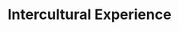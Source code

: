 ---
# An instance of the Experience widget.
# Documentation: https://sourcethemes.com/academic/docs/page-builder/
widget: experience

# Activate this widget? true/false
active: true

# This file represents a page section.
headless: true

# Order that this section appears on the page.
weight: 50

title: Intercultural Experience
subtitle:

# Date format
#   Refer to https://sourcethemes.com/academic/docs/customization/#date-format
date_format: Jan 2006

# Experiences.
#   Add/remove as many `experience` blocks below as you like.
#   Required fields are `title`, `company`, and `date_start`.
#   Leave `date_end` empty if it's your current employer.
#   You can begin a multiline `description` using YAML's `|-`.
experience:
- company: Universidad de los Andes
  company_url: ""
  date_end: "2019-12-14"
  date_start: "2018-08-05"
  description: |-
  location: Bogotá, Colombia
  title: B.Sc. Study Exchange in Economics
- company: Evangelical Lutheran Mission in Lower Saxony (ELM)
  company_url: ""
  date_end: "2016-08-01"
  date_start: "2015-08-01"
  description: |-
  location: Concepción, Chile
  title: Voluntary Service
---